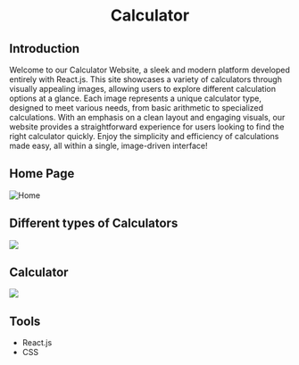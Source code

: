 <h1 align="center"> Calculator</h1>
<h2>Introduction</h2>
<p>Welcome to our Calculator Website, a sleek and modern platform developed entirely with React.js. This site showcases a variety of calculators through visually appealing images, allowing users to explore different calculation options at a glance. Each image represents a unique calculator type, designed to meet various needs, from basic arithmetic to specialized calculations. With an emphasis on a clean layout and engaging visuals, our website provides a straightforward experience for users looking to find the right calculator quickly. Enjoy the simplicity and efficiency of calculations made easy, all within a single, image-driven interface!</p>
<h2>Home Page</h2>
<img src="https://drive.usercontent.google.com/download?id=1IvoShDpaUpGcunz2EHHuY1Rcjh0YhpkR&authuser=0" alt="Home" style="max-width: 100%; height: auto;" />
<h2>Different types of Calculators</h2>
<img src="https://drive.usercontent.google.com/download?id=1AqaoWhFSWOtUUpHaf7N5sEuPZh4ZaGUP&authuser=0" style="max-width: 100%; height: auto;" />
<h2>Calculator</h2>
<img src="https://drive.usercontent.google.com/download?id=17rEoOEOMsQ_wb7OE3kxRrB7D1fwMAtmq&authuser=0" style="max-width: 100%; height: auto;" />

<h2>Tools</h2>
<ul>
  <li>React.js</li>
  <li>CSS</li>
</ul>
